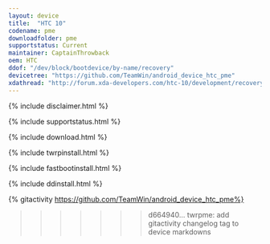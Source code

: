 ```yaml
---
layout: device
title:  "HTC 10"
codename: pme
downloadfolder: pme
supportstatus: Current
maintainer: CaptainThrowback
oem: HTC
ddof: "/dev/block/bootdevice/by-name/recovery"
devicetree: "https://github.com/TeamWin/android_device_htc_pme"
xdathread: "http://forum.xda-developers.com/htc-10/development/recovery-twrp-touch-recovery-t3358139"
---
```


{% include disclaimer.html %}

{% include supportstatus.html %}

{% include download.html %}

{% include twrpinstall.html %}

{% include fastbootinstall.html %}

{% include ddinstall.html %}

{% gitactivity  https://github.com/TeamWin/android_device_htc_pme%}
>>>>>>> d664940... twrpme: add gitactivity changelog tag to device markdowns
